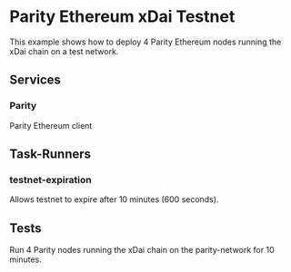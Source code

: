 # Parity Ethereum xDai Testnet

This example shows how to deploy 4 Parity Ethereum nodes running the xDai chain on a test network.

## Services

### Parity
Parity Ethereum client

## Task-Runners

### testnet-expiration
Allows testnet to expire after 10 minutes (600 seconds).

## Tests
Run 4 Parity nodes running the xDai chain on the parity-network for 10 minutes.